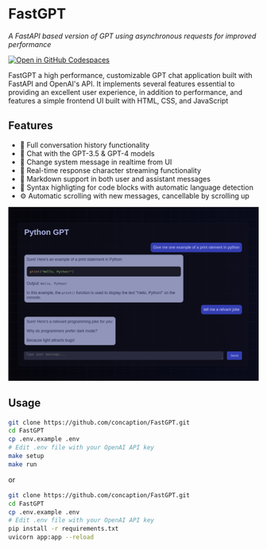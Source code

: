 # FastGPT
*A FastAPI based version of GPT using asynchronous requests for improved performance*

[![Open in GitHub Codespaces](https://github.com/codespaces/badge.svg)](https://codespaces.new/concaption/FastGPT)

FastGPT a high performance, customizable GPT chat application built with FastAPI and OpenAI's API. It implements several features essential to providing an excellent user experience, in addition to performance, and features a simple frontend UI built with HTML, CSS, and JavaScript
## Features
- 📝 Full conversation history functionality
- 🤖 Chat with the GPT-3.5 & GPT-4 models
- 🧰 Change system message in realtime from UI
- 💬 Real-time response character streaming functionality
- 🧩 Markdown support in both user and assistant messages
- 🎨 Syntax highligting for code blocks with automatic language detection
- ⚙️ Automatic scrolling with new messages, cancellable by scrolling up 

![Screenshot](screenshot.png)
## Usage
```bash
git clone https://github.com/concaption/FastGPT.git
cd FastGPT
cp .env.example .env
# Edit .env file with your OpenAI API key
make setup
make run
```
or
```bash
git clone https://github.com/concaption/FastGPT.git
cd FastGPT
cp .env.example .env
# Edit .env file with your OpenAI API key
pip install -r requirements.txt
uvicorn app:app --reload
```
